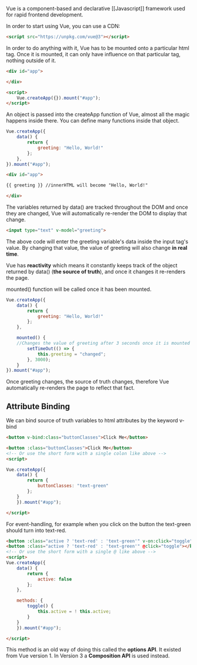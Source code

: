 Vue is a component-based and declarative [[Javascript]] framework used for rapid frontend development.

In order to start using Vue, you can use a CDN:

```HTML
<script src="https://unpkg.com/vue@3"></script>
```

In order to do anything with it, Vue has to be mounted onto a particular html tag. Once it is mounted, it can only have influence on that particular tag, nothing outside of it.


```HTML
<div id="app">

</div>

<script>
	Vue.createApp({}).mount("#app");
</script>
```

An object is passed into the createApp function of Vue, almost all the magic happens inside there. You can define many functions inside that object.

```Javascript
Vue.createApp({
	data() {
		return {
			greeting: "Hello, World!"
		};
	},
}).mount("#app");
```

```HTML
<div id="app">

{{ greeting }} //innerHTML will become "Hello, World!"

</div>
```

The variables returned by data() are tracked throughout the DOM and once they are changed, Vue will automatically re-render the DOM to display that change.

```HTML
<input type="text" v-model="greeting">
```

The above code will enter the greeting variable's data inside the input tag's value. By changing that value, the value of greeting will also change **in real time**.

Vue has **reactivity** which means it constantly keeps track of the object returned by data() (**the source of truth**), and once it changes it re-renders the page.

mounted() function will be called once it has been mounted.

```Javascript
Vue.createApp({
	data() {
		return {
			greeting: "Hello, World!"
		};
	},

	mounted() {
	//Changes the value of greeting after 3 seconds once it is mounted
		setTimeOut(() => {
			this.greeting = "changed";
		}, 3000);
	}
}).mount("#app");
```

Once greeting changes, the source of truth changes, therefore Vue automatically re-renders the page to reflect that fact.

## Attribute Binding

We can bind source of truth variables to html attributes by the keyword v-bind

```Html
<button v-bind:class="buttonClasses">Click Me</button>

<button :class="buttonClasses">Click Me</button> 
<!-- Or use the short form with a single colon like above -->
<script>

Vue.createApp({
	data() {
		return {
			buttonClasses: "text-green"
		};
	}
	}).mount("#app");

</script>
```

For event-handling, for example when you click on the button the text-green should turn into text-red.

```HTML
<button :class="active ? 'text-red' : 'text-green'" v-on:click="toggle"></button>
<button :class="active ? 'text-red' : 'text-green'" @click="toggle"></button>
<!-- Or use the short form with a single @ like above -->
<script>
Vue.createApp({
	data() {
		return {
			active: false
		};
	},

	methods: {
		toggle() {
			this.active = ! this.active;
		}
	}
	}).mount("#app");

</script>
```

This method is an old way of doing this called the **options API**. It existed from Vue version 1. In Version 3 a **Composition API** is used instead.



